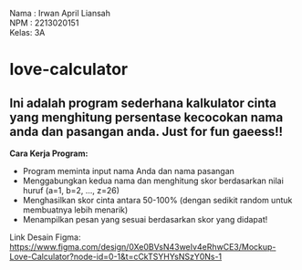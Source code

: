 Nama : Irwan April Liansah  
NPM  : 2213020151  
Kelas: 3A
# love-calculator
## Ini adalah program sederhana kalkulator cinta yang menghitung persentase kecocokan nama anda dan pasangan anda. Just for fun gaeess!!
**Cara Kerja Program:**
* Program meminta input nama Anda dan nama pasangan
* Menggabungkan kedua nama dan menghitung skor berdasarkan nilai huruf (a=1, b=2, ..., z=26)
* Menghasilkan skor cinta antara 50-100% (dengan sedikit random untuk membuatnya lebih menarik)
* Menampilkan pesan yang sesuai berdasarkan skor yang didapat!

Link Desain Figma: https://www.figma.com/design/0Xe0BVsN43weIv4eRhwCE3/Mockup-Love-Calculator?node-id=0-1&t=cCkTSYHYsNSzY0Ns-1
